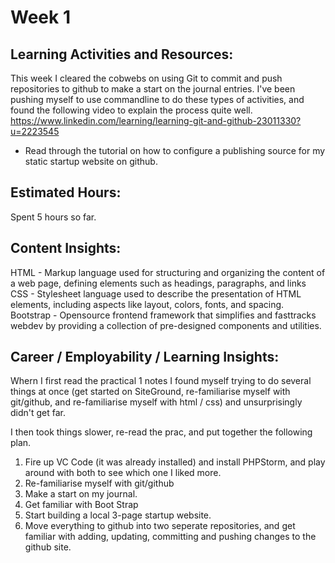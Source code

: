 Week 1
=====


Learning Activities and Resources: 
---------
This week I cleared the cobwebs on using Git to commit and push repositories to github to make a start on the journal entries. I've been pushing myself to use commandline to do these types of activities, and found the following video to explain the process quite well. 
https://www.linkedin.com/learning/learning-git-and-github-23011330?u=2223545

 * Read through the tutorial on how to configure a publishing source for my static startup website on github. 


Estimated Hours:
---------
Spent 5 hours so far. 


Content Insights:
-------------
HTML - Markup language used for structuring and organizing the content of a web page, defining elements such as headings, paragraphs, and links
CSS - Stylesheet language used to describe the presentation of HTML elements, including aspects like layout, colors, fonts, and spacing.
Bootstrap - Opensource frontend framework that simplifies and fasttracks webdev by providing a collection of pre-designed components and utilities. 


Career / Employability / Learning Insights:
----------

Whern I first read the practical 1 notes I found myself trying to do several things at once (get started on SiteGround, re-familiarise myself with git/github, and re-familiarise myself with html / css) and unsurprisingly didn't get far. 

I then took things slower, re-read the prac, and put together the following plan. 
1. Fire up VC Code (it was already installed) and install PHPStorm, and play around with both to see which one I liked more. 
2. Re-familiarise myself with git/github
3. Make a start on my journal. 
4. Get familiar with Boot Strap
5. Start building a local 3-page startup website. 
6. Move everything to github into two seperate repositories, and get familiar with adding, updating, committing and pushing changes to the github site. 
